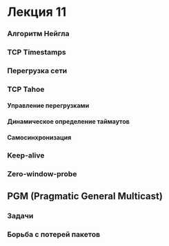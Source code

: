 # Лекция 11

### Алгоритм Нейгла

### TCP Timestamps

### Перегрузка сети

### TCP Tahoe

#### Управление перегрузками

#### Динамическое определение таймаутов

#### Самосинхронизация

### Keep-alive

### Zero-window-probe

## PGM (Pragmatic General Multicast)

### Задачи

### Борьба с потерей пакетов
